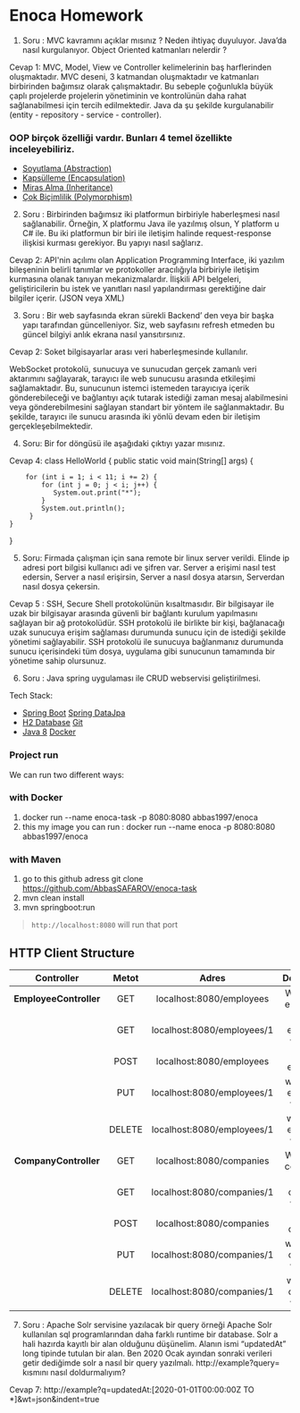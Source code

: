 # Enoca Homework

1. Soru : MVC kavramını açıklar mısınız ? Neden ihtiyaç duyuluyor. Java’da nasıl kurgulanıyor.
Object Oriented katmanları nelerdir ?

Cevap 1: MVC, 
Model, View ve Controller kelimelerinin baş harflerinden oluşmaktadır.
MVC deseni, 3 katmandan oluşmaktadır ve katmanları birbirinden bağımsız olarak çalışmaktadır. 
Bu sebeple çoğunlukla büyük çaplı projelerde projelerin yönetiminin ve kontrolünün daha rahat sağlanabilmesi için tercih edilmektedir.
Java da şu şekilde kurgulanabilir (entity - repository - service - controller).

### OOP birçok özelliği vardır. Bunları 4 temel özellikte inceleyebiliriz.

* [Soyutlama (Abstraction)](#)
* [Kapsülleme (Encapsulation)](#)
* [Miras Alma (Inheritance)](#)
* [Çok Biçimlilik (Polymorphism)](#)


2. Soru : Birbirinden bağımsız iki platformun birbiriyle haberleşmesi nasıl sağlanabilir. Örneğin, X
platformu Java ile yazılmış olsun, Y platform u C# ile. Bu iki platformun bir biri ile iletişim
halinde request-response ilişkisi kurması gerekiyor. Bu yapıyı nasıl sağlarız.

Cevap 2: API'nin açılımı olan Application Programming Interface,
iki yazılım bileşeninin belirli tanımlar ve protokoller aracılığıyla 
birbiriyle iletişim kurmasına olanak tanıyan mekanizmalardır.
İlişkili API belgeleri, geliştiricilerin bu istek ve yanıtları 
nasıl yapılandırması gerektiğine dair bilgiler içerir. (JSON veya XML)

3. Soru : Bir web sayfasında ekran sürekli Backend’ den veya bir başka yapı tarafından
güncelleniyor. Siz, web sayfasını refresh etmeden bu güncel bilgiyi anlık ekrana nasıl yansıtırsınız.

Cevap 2: Soket bilgisayarlar arası veri haberleşmesinde kullanılır.

WebSocket protokolü, sunucuya ve sunucudan gerçek zamanlı veri aktarımını sağlayarak, tarayıcı ile web sunucusu arasında etkileşimi sağlamaktadır. 
Bu, sunucunun istemci istemeden tarayıcıya içerik gönderebileceği ve bağlantıyı açık tutarak istediği zaman mesaj alabilmesini veya gönderebilmesini 
sağlayan standart bir yöntem ile sağlanmaktadır. Bu şekilde, tarayıcı ile sunucu arasında iki yönlü devam eden bir iletişim gerçekleşebilmektedir.

4. Soru: Bir for döngüsü ile aşağıdaki çıktıyı yazar mısınız.

Cevap 4: 
class HelloWorld {
public static void main(String[] args) {

        for (int i = 1; i < 11; i += 2) {
            for (int j = 0; j < i; j++) {
               System.out.print("*");
            }
            System.out.println();
         }
    }

}

5. Soru: Firmada çalışman için sana remote bir linux server verildi. Elinde ip adresi port bilgisi
   kullanıcı adi ve şifren var. Server a erişimi nasıl test edersin, Server a nasıl erişirsin, Server a
   nasıl dosya atarsın, Serverdan nasıl dosya çekersin.

Cevap 5 : SSH, Secure Shell protokolünün kısaltmasıdır. Bir bilgisayar ile uzak bir bilgisayar arasında güvenli bir bağlantı kurulum yapılmasını sağlayan bir ağ protokolüdür. 
SSH protokolü ile birlikte bir kişi, bağlanacağı uzak sunucuya erişim sağlaması durumunda sunucu için de istediği şekilde yönetimi sağlayabilir.
SSH protokolü ile sunucuya bağlanmanız durumunda sunucu içerisindeki tüm dosya, uygulama gibi sunucunun tamamında bir yönetime sahip olursunuz.

6. Soru : Java spring uygulaması ile CRUD webservisi geliştirilmesi.

Tech Stack:

* [Spring Boot](#)  [Spring DataJpa](#)
* [H2 Database](#) [Git](#)
* [Java 8](#) [Docker](#)

### Project run

We can run two different ways:

### with Docker

1. docker run --name enoca-task -p 8080:8080 abbas1997/enoca
2. this my image you can run : docker run --name enoca -p 8080:8080 abbas1997/enoca

### with Maven

1. go to this github adress git clone https://github.com/AbbasSAFAROV/enoca-task
2. mvn clean install
3. mvn springboot:run

> `http://localhost:8080` will run that port

## HTTP Client Structure

|       Controller       | Metot  |            Adres             |            Description             |
|:----------------------:| :----: |:----------------------------:|:----------------------------------:|
| **EmployeeController** |  GET   |   localhost:8080/employees   |      Will List All employees       |
|                        |  GET   |  localhost:8080/employees/1  |    will get employee with id:1     |
|                        |  POST  |   localhost:8080/employees   |          create employee           |
|                        |  PUT   |  localhost:8080/employees/1  |   will update employee with id:1   |
|                        | DELETE |  localhost:8080/employees/1  |   will delete employee with id:1   |
| **CompanyController**  |  GET   |   localhost:8080/companies   |      Will List All companies       |
|                        |  GET   | localhost:8080/companies/1   |     will get company with id:1     |
|                        |  POST  |   localhost:8080/companies   |           create company           |
|                        |  PUT   |  localhost:8080/companies/1  |    will update company with id:1   |
|                        | DELETE |  localhost:8080/companies/1  |   will delete company with id:1    |


7. Soru : Apache Solr servisine yazılacak bir query örneği Apache Solr kullanılan sql
   programlarından daha farklı runtime bir database. Solr a hali hazırda kayıtlı bir alan olduğunu
   düşünelim. Alanın ismi “updatedAt” long tipinde tutulan bir alan. Ben 2020 Ocak ayından
   sonraki verileri getir dediğimde solr a nasıl bir query yazılmalı. http://example?query=
   kısmını nasıl doldurmalıyım?

Cevap 7: http://example?q=updatedAt:[2020-01-01T00:00:00Z TO *]&wt=json&indent=true
